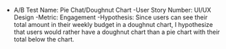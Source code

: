 - A/B Test Name: Pie Chat/Doughnut Chart
-User Story Number: UI/UX Design
-Metric: Engagement
-Hypothesis: Since users can see their total amount in their weekly budget in a doughnut chart, I hypothesize that users would rather have a doughnut chart than a pie chart with their total below the chart.

